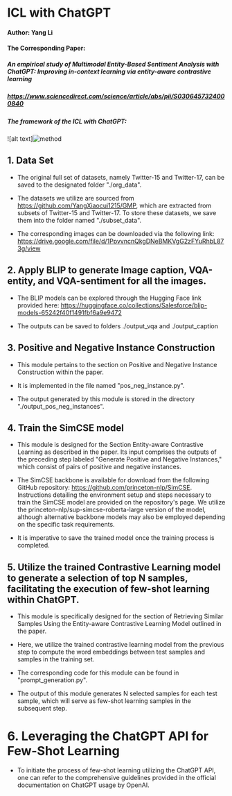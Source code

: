 # ICL with ChatGPT
#### Author: Yang Li
#### The Corresponding Paper: 
##### An empirical study of Multimodal Entity-Based Sentiment Analysis with ChatGPT: Improving in-context learning via entity-aware contrastive learning
##### https://www.sciencedirect.com/science/article/abs/pii/S0306457324000840

##### The framework of the ICL with ChatGPT: 
![alt text]![method](https://github.com/yangli-hub/ICL-with-ChatGPT/assets/70850281/51aab505-0460-463c-b306-67ce4335c3e9)

## 1. Data Set
- The original full set of datasets, namely Twitter-15 and Twitter-17, can be saved to the designated folder "./org_data". 
   
- The datasets we utilize are sourced from https://github.com/YangXiaocui1215/GMP, which are extracted from subsets of Twitter-15 and Twitter-17. To store these datasets, we save them into the folder named "./subset_data".

- The corresponding images can be downloaded via the following link:
https://drive.google.com/file/d/1PpvvncnQkgDNeBMKVgG2zFYuRhbL873g/view


## 2. Apply BLIP to generate Image caption, VQA-entity, and VQA-sentiment for all the images.
- The BLIP models  can be explored through the Hugging Face link provided here: https://huggingface.co/collections/Salesforce/blip-models-65242f40f1491fbf6a9e9472
   
- The outputs can be saved to folders ./output_vqa and ./output_caption

## 3. Positive and Negative Instance Construction
- This module pertains to the section on Positive and Negative Instance Construction within the paper. 

- It is implemented in the file named "pos_neg_instance.py". 

- The output generated by this module is stored in the directory "./output_pos_neg_instances".

## 4. Train the SimCSE model
- This module is designed for the Section Entity-aware Contrastive Learning as described in the paper. Its input comprises the outputs of the preceding step labeled "Generate Positive and Negative Instances," which consist of pairs of positive and negative instances.
  
- The SimCSE backbone is available for download from the following GitHub repository: https://github.com/princeton-nlp/SimCSE. Instructions detailing the environment setup and steps necessary to train the SimCSE model are provided on the repository's page. We utilize the princeton-nlp/sup-simcse-roberta-large version of the model, although alternative backbone models may also be employed depending on the specific task requirements.

- It is imperative to save the trained model once the training process is completed.

## 5. Utilize the trained Contrastive Learning model to generate a selection of top N samples, facilitating the execution of few-shot learning within ChatGPT.
- This module is specifically designed for the section of Retrieving Similar Samples Using the Entity-aware Contrastive Learning Model outlined in the paper.
   
- Here, we utilize the trained contrastive learning model from the previous step to compute the word embeddings between test samples and samples in the training set.
   
- The corresponding code for this module can be found in "prompt_generation.py".

- The output of this module generates N selected samples for each test sample, which will serve as few-shot learning samples in the subsequent step.

# 6. Leveraging the ChatGPT API for Few-Shot Learning
- To initiate the process of few-shot learning utilizing the ChatGPT API, one can refer to the comprehensive guidelines provided in the official documentation on ChatGPT usage by OpenAI. 
